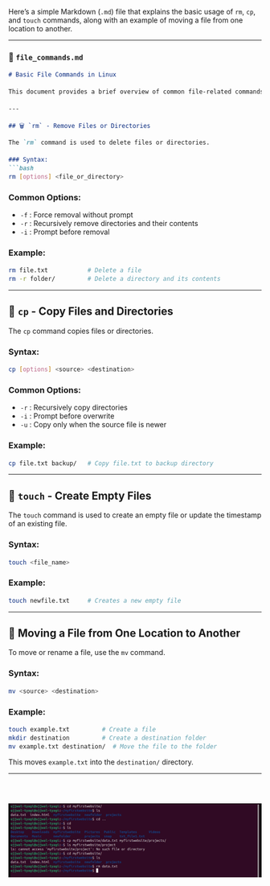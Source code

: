 Here’s a simple Markdown (`.md`) file that explains the basic usage of `rm`, `cp`, and `touch` commands, along with an example of moving a file from one location to another.

---

### 📄 `file_commands.md`

````markdown
# Basic File Commands in Linux

This document provides a brief overview of common file-related commands in Linux: `rm`, `cp`, and `touch`. It also includes an example of moving a file.

---

## 🗑️ `rm` - Remove Files or Directories

The `rm` command is used to delete files or directories.

### Syntax:
```bash
rm [options] <file_or_directory>
````

### Common Options:

* `-f` : Force removal without prompt
* `-r` : Recursively remove directories and their contents
* `-i` : Prompt before removal

### Example:

```bash
rm file.txt           # Delete a file
rm -r folder/         # Delete a directory and its contents
```

---

## 📄 `cp` - Copy Files and Directories

The `cp` command copies files or directories.

### Syntax:

```bash
cp [options] <source> <destination>
```

### Common Options:

* `-r` : Recursively copy directories
* `-i` : Prompt before overwrite
* `-u` : Copy only when the source file is newer

### Example:

```bash
cp file.txt backup/   # Copy file.txt to backup directory
```

---

## 📁 `touch` - Create Empty Files

The `touch` command is used to create an empty file or update the timestamp of an existing file.

### Syntax:

```bash
touch <file_name>
```

### Example:

```bash
touch newfile.txt     # Creates a new empty file
```

---

## 🔄 Moving a File from One Location to Another

To move or rename a file, use the `mv` command.

### Syntax:

```bash
mv <source> <destination>
```

### Example:

```bash
touch example.txt         # Create a file
mkdir destination         # Create a destination folder
mv example.txt destination/  # Move the file to the folder
```

This moves `example.txt` into the `destination/` directory.

---


```


```
![alt text](<images/Screenshot 2025-08-11 194946-1.png>)
---